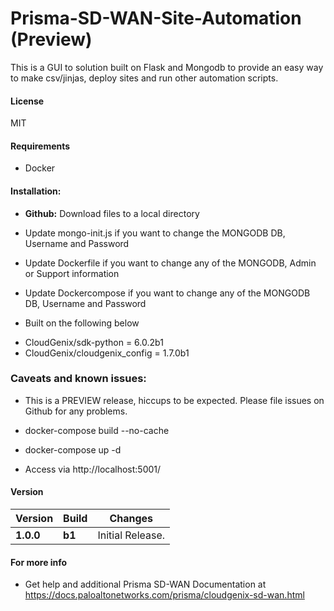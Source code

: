 # Prisma-SD-WAN-Site-Automation (Preview)
This is a GUI to solution built on Flask and Mongodb to provide an easy way to make csv/jinjas, deploy sites and run other automation scripts. 

#### License
MIT

#### Requirements
* Docker

#### Installation: 
 - **Github:** Download files to a local directory
 - Update mongo-init.js if you want to change the MONGODB DB, Username and Password
 - Update Dockerfile if you want to change any of the MONGODB, Admin or Support information
 - Update Dockercompose if you want to change any of the MONGODB DB, Username and Password
 
 - Built on the following below
 * CloudGenix/sdk-python = 6.0.2b1
 * CloudGenix/cloudgenix_config = 1.7.0b1
 
### Caveats and known issues:
 - This is a PREVIEW release, hiccups to be expected. Please file issues on Github for any problems.
 
 - docker-compose build --no-cache
 - docker-compose up -d

 - Access via http://localhost:5001/
 
#### Version
| Version | Build | Changes |
| ------- | ----- | ------- |
| **1.0.0** | **b1** | Initial Release. |

#### For more info
 * Get help and additional Prisma SD-WAN Documentation at <https://docs.paloaltonetworks.com/prisma/cloudgenix-sd-wan.html>

